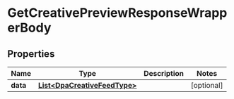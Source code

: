 

# GetCreativePreviewResponseWrapperBody


## Properties

Name | Type | Description | Notes
------------ | ------------- | ------------- | -------------
**data** | [**List&lt;DpaCreativeFeedType&gt;**](DpaCreativeFeedType.md) |  |  [optional]



